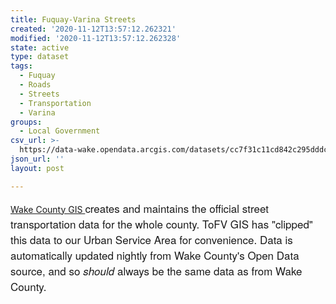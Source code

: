 ```yaml
---
title: Fuquay-Varina Streets
created: '2020-11-12T13:57:12.262321'
modified: '2020-11-12T13:57:12.262328'
state: active
type: dataset
tags:
  - Fuquay
  - Roads
  - Streets
  - Transportation
  - Varina
groups:
  - Local Government
csv_url: >-
  https://data-wake.opendata.arcgis.com/datasets/cc7f31c11cd842c295dddc94ec5fd017_19.csv?outSR=%7B%22latestWkid%22%3A2264%2C%22wkid%22%3A102719%7D
json_url: ''
layout: post

---
```

<a href='http://data-wake.opendata.arcgis.com/datasets?q=streets' target='_blank'>Wake County GIS </a><span style='font-family: &quot;Avenir Next W01&quot;, &quot;Avenir Next W00&quot;, &quot;Avenir Next&quot;, Avenir, &quot;Helvetica Neue&quot;, Helvetica, Arial, sans-serif; font-size: 17px;'>creates and maintains the official street transportation data for the whole county. ToFV GIS has &quot;clipped&quot; this data to our Urban Service Area for convenience. Data is automatically updated nightly from Wake County's Open Data source, and so <i>should </i>always be the same data as from Wake County. </span>
